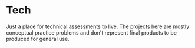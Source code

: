 # Tech
Just a place for technical assessments to live. The projects here are mostly conceptual practice problems and don't represent final products to be produced for general use.
